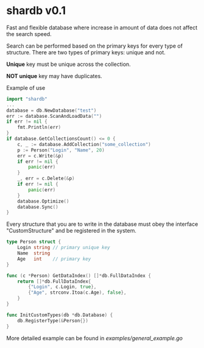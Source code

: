 # shardb v0.1
Fast and flexible database where increase in amount of data does not affect the search speed.

Search can be performed based on the primary keys for every type of structure.
There are two types of primary keys: unique and not.

<b>Unique</b> key must be unique across the collection.

<b>NOT unique</b> key may have duplicates.

Example of use
```Go
import "shardb"
...
database = db.NewDatabase("test")
err := database.ScanAndLoadData("")
if err != nil {
    fmt.Println(err)
}
if database.GetCollectionsCount() <= 0 {
    c, _ := database.AddCollection("some_collection")
    p := Person("Login", "Name", 20)
    err = c.Write(&p)
    if err != nil {
        panic(err)
    }
    _, err = c.Delete(&p)
    if err != nil {
        panic(err)
    }
    database.Optimize()
    database.Sync()
}
```

Every structure that you are to write in the database must obey the interface "CustomStructure"
and be registered in the system.
```Go
type Person struct {
    Login string // primary unique key
    Name  string
    Age   int    // primary key
}

func (c *Person) GetDataIndex() []*db.FullDataIndex {
    return []*db.FullDataIndex{
        {"Login", c.Login, true},
        {"Age", strconv.Itoa(c.Age), false},
    }
}

func InitCustomTypes(db *db.Database) {
    db.RegisterType(&Person{})
}
```
More detailed example can be found in <i>examples/general_example.go</i>
